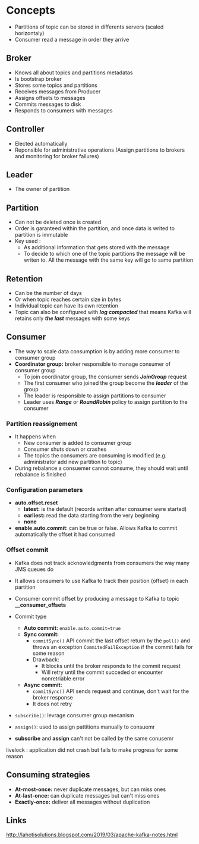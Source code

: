 # Concepts

* Partitions of topic can be stored in differents servers (scaled horizontaly)
* Consumer read a message in order they arrive

## Broker

* Knows all about topics and partitions metadatas
* Is bootstrap broker
* Stores some topics and partitions
* Receives messages from Producer
* Assigns offsets to messages
* Commits messages to disk
* Responds to consumers with messages

## Controller

* Elected automatically
* Reponsible for administrative operations (Assign partitions to brokers and monitoring for broker failures)

## Leader

* The owner of partition

## Partition

* Can not be deleted once is created
* Order is garanteed within the partition, and once data is writed to partition is immutable
* Key used :
    - As additional information that gets stored with the message
    - To decide to which one of the topic partitions the message will be writen to. All the message with the same key will go to same partition

## Retention

* Can be the number of days
* Or when topic reaches certain size in bytes  
* Individual topic can have its own retention
* Topic can also be configured with ***log compacted*** that means Kafka will retains only ***the last*** messages with some keys

## Consumer

* The way to scale data consumption is by adding more consumer to consumer group
* **Coordinator group:** broker responsible to manage consumer of consumer group
    * To join coordinator group, the consumer sends ***JoinGroup*** request
    * The first consumer who joined the group become the ***leader*** of the group
    * The leader is responsible to assign partitions to consumer
    * Leader uses ***Range*** or ***RoundRobin*** policy to assign partition to the consumer

### Partition reassignement

* It happens when
    - New consumer is added to consumer group
    - Consumer shuts down or crashes
    - The topics the consumers are consuming is modified (e.g. administrator add new partition to topic)
* During rebalance a consuemer cannot consume, they should wait until rebalance is finished

### Configuration parameters

* **auto.offset.reset**
    * **latest:** is the default (records written after consumer were started)
    * **earliest:** read the data starting from the very beginning
    * **none**
* **enable.auto.commit**: can be true or false. Allows Kafka to commit automatically the offset it had consumed

### Offset commit

* Kafka does not track acknowledgments from consumers the way many JMS queues do
* It allows consumers to use Kafka to track their position (offset) in each partition
* Consumer commit offset by producing a message to Kafka to topic **__consumer_offsets**

* Commit type
    * **Auto commit:** ```enable.auto.commit=true```
    * **Sync commit:**
        -  ```commitSync()``` API commit the last offset return by the ```poll()``` and throws an exception ```CommitedFailException``` if the commit fails for some reason
        - Drawback:
            - It blocks until the broker responds to the commit request
            - Will retry until the commit succeded or encounter  nonretriable error
    * **Async commit:**
        - ```commitSync()``` API  sends request and continue, don't wait for the broker response
        - It does not retry

* ```subscribe()```: levrage consumer group mecanism
* ```assign()```: used to assign pattitions manually to consuemr
* **subscribe** and **assign** can't not be called by the same conusemr


livelock : application did not crash but fails to make progress for some reason

## Consuming strategies

- **At-most-once:** never duplicate messages, but can miss ones
- **At-last-once:** can duplicate messages but can't miss ones
- **Exactly-once:** deliver all messages without duplication

## Links

http://lahotisolutions.blogspot.com/2019/03/apache-kafka-notes.html
